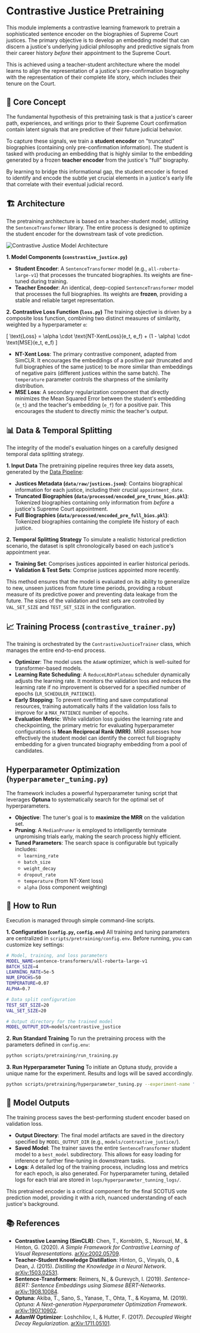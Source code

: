 # Contrastive Justice Pretraining

This module implements a contrastive learning framework to pretrain a sophisticated sentence encoder on the biographies of Supreme Court justices. The primary objective is to develop an embedding model that can discern a justice's underlying judicial philosophy and predictive signals from their career history *before* their appointment to the Supreme Court.

This is achieved using a teacher-student architecture where the model learns to align the representation of a justice's pre-confirmation biography with the representation of their complete life story, which includes their tenure on the Court.

## 🎯 Core Concept

The fundamental hypothesis of this pretraining task is that a justice's career path, experiences, and writings prior to their Supreme Court confirmation contain latent signals that are predictive of their future judicial behavior.

To capture these signals, we train a **student encoder** on "truncated" biographies (containing only pre-confirmation information). The student is tasked with producing an embedding that is highly similar to the embedding generated by a frozen **teacher encoder** from the justice's "full" biography.

By learning to bridge this informational gap, the student encoder is forced to identify and encode the subtle yet crucial elements in a justice's early life that correlate with their eventual judicial record.

## 🏗️ Architecture

The pretraining architecture is based on a teacher-student model, utilizing the `SentenceTransformer` library. The entire process is designed to optimize the student encoder for the downstream task of vote prediction.

![Contrastive Justice Model Architecture](https://storage.googleapis.com/agent-tools-prod.appspot.com/tool-results/v1/files/944e8d87-9b2f-488f-a9ac-742a03c27e85)

**1. Model Components (`constrastive_justice.py`)**
-   **Student Encoder**: A `SentenceTransformer` model (e.g., `all-roberta-large-v1`) that processes the truncated biographies. Its weights are fine-tuned during training.
-   **Teacher Encoder**: An identical, deep-copied `SentenceTransformer` model that processes the full biographies. Its weights are **frozen**, providing a stable and reliable target representation.

**2. Contrastive Loss Function (`loss.py`)**
The training objective is driven by a composite loss function, combining two distinct measures of similarity, weighted by a hyperparameter `α`:

\[ \text{Loss} = \alpha \cdot \text{NT-XentLoss}(e_t, e_f) + (1 - \alpha) \cdot \text{MSE}(e_t, e_f) \]

-   **NT-Xent Loss**: The primary contrastive component, adapted from SimCLR. It encourages the embeddings of a positive pair (truncated and full biographies of the same justice) to be more similar than embeddings of negative pairs (different justices within the same batch). The `temperature` parameter controls the sharpness of the similarity distribution.
-   **MSE Loss**: A secondary regularization component that directly minimizes the Mean Squared Error between the student's embedding (`e_t`) and the teacher's embedding (`e_f`) for a positive pair. This encourages the student to directly mimic the teacher's output.

## 📊 Data & Temporal Splitting

The integrity of the model's evaluation hinges on a carefully designed temporal data splitting strategy.

**1. Input Data**
The pretraining pipeline requires three key data assets, generated by the [Data Pipeline](../data_pipeline/README.md):
-   **Justices Metadata (`data/raw/justices.json`)**: Contains biographical information for each justice, including their crucial `appointment_date`.
-   **Truncated Biographies (`data/processed/encoded_pre_trunc_bios.pkl`)**: Tokenized biographies containing only information from *before* a justice's Supreme Court appointment.
-   **Full Biographies (`data/processed/encoded_pre_full_bios.pkl`)**: Tokenized biographies containing the complete life history of each justice.

**2. Temporal Splitting Strategy**
To simulate a realistic historical prediction scenario, the dataset is split chronologically based on each justice's appointment year.
-   **Training Set**: Comprises justices appointed in earlier historical periods.
-   **Validation & Test Sets**: Comprise justices appointed more recently.

This method ensures that the model is evaluated on its ability to generalize to new, unseen justices from future time periods, providing a robust measure of its predictive power and preventing data leakage from the future. The sizes of the validation and test sets are controlled by `VAL_SET_SIZE` and `TEST_SET_SIZE` in the configuration.

## 📈 Training Process (`contrastive_trainer.py`)

The training is orchestrated by the `ContrastiveJusticeTrainer` class, which manages the entire end-to-end process.

-   **Optimizer**: The model uses the `AdamW` optimizer, which is well-suited for transformer-based models.
-   **Learning Rate Scheduling**: A `ReduceLROnPlateau` scheduler dynamically adjusts the learning rate. It monitors the validation loss and reduces the learning rate if no improvement is observed for a specified number of epochs (`LR_SCHEDULER_PATIENCE`).
-   **Early Stopping**: To prevent overfitting and save computational resources, training automatically halts if the validation loss fails to improve for a `MAX_PATIENCE` number of epochs.
-   **Evaluation Metric**: While validation loss guides the learning rate and checkpointing, the primary metric for evaluating hyperparameter configurations is **Mean Reciprocal Rank (MRR)**. MRR assesses how effectively the student model can identify the correct full biography embedding for a given truncated biography embedding from a pool of candidates.

## Hyperparameter Optimization (`hyperparameter_tuning.py`)

The framework includes a powerful hyperparameter tuning script that leverages **Optuna** to systematically search for the optimal set of hyperparameters.

-   **Objective**: The tuner's goal is to **maximize the MRR** on the validation set.
-   **Pruning**: A `MedianPruner` is employed to intelligently terminate unpromising trials early, making the search process highly efficient.
-   **Tuned Parameters**: The search space is configurable but typically includes:
    -   `learning_rate`
    -   `batch_size`
    -   `weight_decay`
    -   `dropout_rate`
    -   `temperature` (from NT-Xent loss)
    -   `alpha` (loss component weighting)

## 🚀 How to Run

Execution is managed through simple command-line scripts.

**1. Configuration (`config.py`, `config.env`)**
All training and tuning parameters are centralized in `scripts/pretraining/config.env`. Before running, you can customize key settings:
```bash
# Model, training, and loss parameters
MODEL_NAME=sentence-transformers/all-roberta-large-v1
BATCH_SIZE=4
LEARNING_RATE=5e-5
NUM_EPOCHS=50
TEMPERATURE=0.07
ALPHA=0.7

# Data split configuration
TEST_SET_SIZE=20
VAL_SET_SIZE=20

# Output directory for the trained model
MODEL_OUTPUT_DIR=models/contrastive_justice
```

**2. Run Standard Training**
To run the pretraining process with the parameters defined in `config.env`:
```bash
python scripts/pretraining/run_training.py
```

**3. Run Hyperparameter Tuning**
To initiate an Optuna study, provide a unique name for the experiment. Results and logs will be saved accordingly.
```bash
python scripts/pretraining/hyperparameter_tuning.py --experiment-name "roberta_large_tuning_v1" --n-trials 100
```

## 💾 Model Outputs

The training process saves the best-performing student encoder based on validation loss.

-   **Output Directory**: The final model artifacts are saved in the directory specified by `MODEL_OUTPUT_DIR` (e.g., `models/contrastive_justice/`).
-   **Saved Model**: The trainer saves the entire `SentenceTransformer` student model to a `best_model` subdirectory. This allows for easy loading for inference or further fine-tuning in downstream tasks.
-   **Logs**: A detailed log of the training process, including loss and metrics for each epoch, is also generated. For hyperparameter tuning, detailed logs for each trial are stored in `logs/hyperparameter_tunning_logs/`.

This pretrained encoder is a critical component for the final SCOTUS vote prediction model, providing it with a rich, nuanced understanding of each justice's background.

## 📚 References

-   **Contrastive Learning (SimCLR)**: Chen, T., Kornblith, S., Norouzi, M., & Hinton, G. (2020). *A Simple Framework for Contrastive Learning of Visual Representations*. [arXiv:2002.05709](https://arxiv.org/abs/2002.05709).
-   **Teacher-Student Knowledge Distillation**: Hinton, G., Vinyals, O., & Dean, J. (2015). *Distilling the Knowledge in a Neural Network*. [arXiv:1503.02531](https://arxiv.org/abs/1503.02531).
-   **Sentence-Transformers**: Reimers, N., & Gurevych, I. (2019). *Sentence-BERT: Sentence Embeddings using Siamese BERT-Networks*. [arXiv:1908.10084](https://arxiv.org/abs/1908.10084).
-   **Optuna**: Akiba, T., Sano, S., Yanase, T., Ohta, T., & Koyama, M. (2019). *Optuna: A Next-generation Hyperparameter Optimization Framework*. [arXiv:1907.10902](https://arxiv.org/abs/1907.10902).
-   **AdamW Optimizer**: Loshchilov, I., & Hutter, F. (2017). *Decoupled Weight Decay Regularization*. [arXiv:1711.05101](https://arxiv.org/abs/1711.05101). 